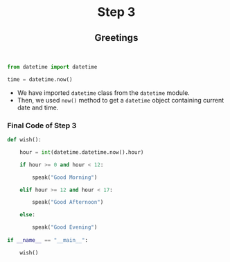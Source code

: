 <div align = "center">
  
# Step 3
 
## Greetings
  
</div>

</br>

```py
from datetime import datetime

time = datetime.now()
```

- We have imported `datetime` class from the `datetime` module. 
- Then, we used `now()` method to get a `datetime` object containing current date and time.

### Final Code of Step 3

```py
def wish():

    hour = int(datetime.datetime.now().hour)

    if hour >= 0 and hour < 12:

        speak("Good Morning")

    elif hour >= 12 and hour < 17:

        speak("Good Afternoon")

    else:

        speak("Good Evening")
        
if __name__ == "__main__":

    wish()
```
